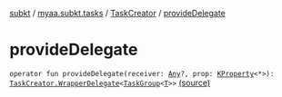 [subkt](../../index.md) / [myaa.subkt.tasks](../index.md) / [TaskCreator](index.md) / [provideDelegate](./provide-delegate.md)

# provideDelegate

`operator fun provideDelegate(receiver: `[`Any`](https://kotlinlang.org/api/latest/jvm/stdlib/kotlin/-any/index.html)`?, prop: `[`KProperty`](https://kotlinlang.org/api/latest/jvm/stdlib/kotlin.reflect/-k-property/index.html)`<*>): `[`TaskCreator.WrapperDelegate`](-wrapper-delegate/index.md)`<`[`TaskGroup`](../-task-group/index.md)`<`[`T`](index.md#T)`>>` [(source)](https://github.com/Myaamori/SubKt/blob/0.1.9/src/main/kotlin/myaa/subkt/tasks/tasks.kt#L247)